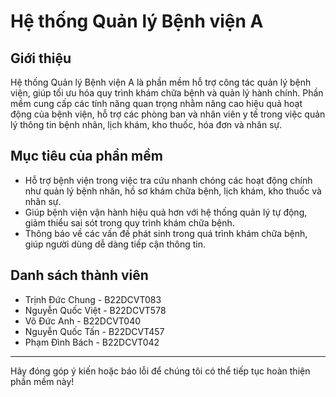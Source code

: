 # Hệ thống Quản lý Bệnh viện A

## Giới thiệu
Hệ thống Quản lý Bệnh viện A là phần mềm hỗ trợ công tác quản lý bệnh viện, giúp tối ưu hóa quy trình khám chữa bệnh và quản lý hành chính. Phần mềm cung cấp các tính năng quan trọng nhằm nâng cao hiệu quả hoạt động của bệnh viện, hỗ trợ các phòng ban và nhân viên y tế trong việc quản lý thông tin bệnh nhân, lịch khám, kho thuốc, hóa đơn và nhân sự.

## Mục tiêu của phần mềm
- Hỗ trợ bệnh viện trong việc tra cứu nhanh chóng các hoạt động chính như quản lý bệnh nhân, hồ sơ khám chữa bệnh, lịch khám, kho thuốc và nhân sự.
- Giúp bệnh viện vận hành hiệu quả hơn với hệ thống quản lý tự động, giảm thiểu sai sót trong quy trình khám chữa bệnh.
- Thông báo về các vấn đề phát sinh trong quá trình khám chữa bệnh, giúp người dùng dễ dàng tiếp cận thông tin.

## Danh sách thành viên
- Trịnh Đức Chung - B22DCVT083
- Nguyễn Quốc Việt - B22DCVT578
- Võ Đức Anh - B22DCVT040
- Nguyễn Quốc Tấn - B22DCVT457
- Phạm Đình Bách - B22DCVT042

---
Hãy đóng góp ý kiến hoặc báo lỗi để chúng tôi có thể tiếp tục hoàn thiện phần mềm này!


